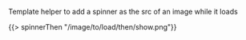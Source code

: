 Template helper to add a spinner as the src of an image while it loads

{{> spinnerThen "/image/to/load/then/show.png"}}
